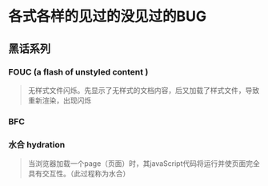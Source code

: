
# 各式各样的见过的没见过的BUG

## 黑话系列

### FOUC (a flash of unstyled content )

> 无样式文件闪烁。先显示了无样式的文档内容，后又加载了样式文件，导致重新渲染，出现闪烁

### BFC

### 水合 hydration

> 当浏览器加载一个page（页面）时，其javaScript代码将运行并使页面完全具有交互性。（此过程称为水合）
